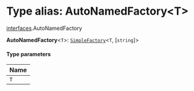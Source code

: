 # Type alias: AutoNamedFactory\<T>

[interfaces](/auto-docs/editor/modules/interfaces.md).AutoNamedFactory

**AutoNamedFactory**<`T`>: [`SimpleFactory`](/auto-docs/editor/types/interfaces.SimpleFactory.md)<`T`, \[`string`]>

#### Type parameters

| Name |
| :------ |
| `T` |
